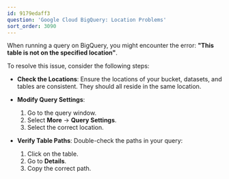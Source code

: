 ```yaml
---
id: 9179edaff3
question: 'Google Cloud BigQuery: Location Problems'
sort_order: 3090
---
```


When running a query on BigQuery, you might encounter the error: **"This table is not on the specified location"**.

To resolve this issue, consider the following steps:

- **Check the Locations**: Ensure the locations of your bucket, datasets, and tables are consistent. They should all reside in the same location.

- **Modify Query Settings**:
  1. Go to the query window.
  2. Select **More** -> **Query Settings**.
  3. Select the correct location.

- **Verify Table Paths**: Double-check the paths in your query:
  1. Click on the table.
  2. Go to **Details**.
  3. Copy the correct path.